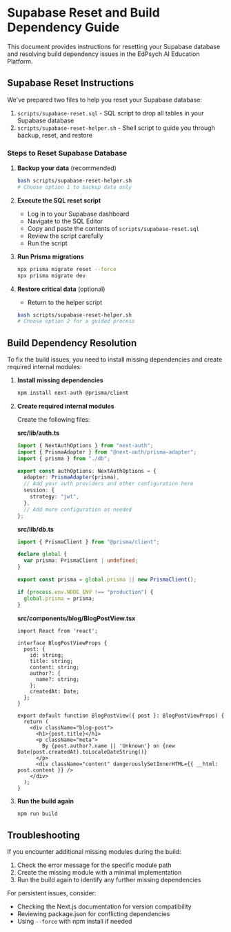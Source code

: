 # Supabase Reset and Build Dependency Guide

This document provides instructions for resetting your Supabase database and resolving build dependency issues in the EdPsych AI Education Platform.

## Supabase Reset Instructions

We've prepared two files to help you reset your Supabase database:

1. `scripts/supabase-reset.sql` - SQL script to drop all tables in your Supabase database
2. `scripts/supabase-reset-helper.sh` - Shell script to guide you through backup, reset, and restore

### Steps to Reset Supabase Database

1. **Backup your data** (recommended)
   ```bash
   bash scripts/supabase-reset-helper.sh
   # Choose option 1 to backup data only
   ```

2. **Execute the SQL reset script**
   - Log in to your Supabase dashboard
   - Navigate to the SQL Editor
   - Copy and paste the contents of `scripts/supabase-reset.sql`
   - Review the script carefully
   - Run the script

3. **Run Prisma migrations**
   ```bash
   npx prisma migrate reset --force
   npx prisma migrate dev
   ```

4. **Restore critical data** (optional)
   - Return to the helper script
   ```bash
   bash scripts/supabase-reset-helper.sh
   # Choose option 2 for a guided process
   ```

## Build Dependency Resolution

To fix the build issues, you need to install missing dependencies and create required internal modules:

1. **Install missing dependencies**
   ```bash
   npm install next-auth @prisma/client
   ```

2. **Create required internal modules**

   Create the following files:

   **src/lib/auth.ts**
   ```typescript
   import { NextAuthOptions } from "next-auth";
   import { PrismaAdapter } from "@next-auth/prisma-adapter";
   import { prisma } from "./db";

   export const authOptions: NextAuthOptions = {
     adapter: PrismaAdapter(prisma),
     // Add your auth providers and other configuration here
     session: {
       strategy: "jwt",
     },
     // Add more configuration as needed
   };
   ```

   **src/lib/db.ts**
   ```typescript
   import { PrismaClient } from "@prisma/client";

   declare global {
     var prisma: PrismaClient | undefined;
   }

   export const prisma = global.prisma || new PrismaClient();

   if (process.env.NODE_ENV !== "production") {
     global.prisma = prisma;
   }
   ```

   **src/components/blog/BlogPostView.tsx**
   ```tsx
   import React from 'react';

   interface BlogPostViewProps {
     post: {
       id: string;
       title: string;
       content: string;
       author?: {
         name?: string;
       };
       createdAt: Date;
     };
   }

   export default function BlogPostView({ post }: BlogPostViewProps) {
     return (
       <div className="blog-post">
         <h1>{post.title}</h1>
         <p className="meta">
           By {post.author?.name || 'Unknown'} on {new Date(post.createdAt).toLocaleDateString()}
         </p>
         <div className="content" dangerouslySetInnerHTML={{ __html: post.content }} />
       </div>
     );
   }
   ```

3. **Run the build again**
   ```bash
   npm run build
   ```

## Troubleshooting

If you encounter additional missing modules during the build:

1. Check the error message for the specific module path
2. Create the missing module with a minimal implementation
3. Run the build again to identify any further missing dependencies

For persistent issues, consider:
- Checking the Next.js documentation for version compatibility
- Reviewing package.json for conflicting dependencies
- Using `--force` with npm install if needed
